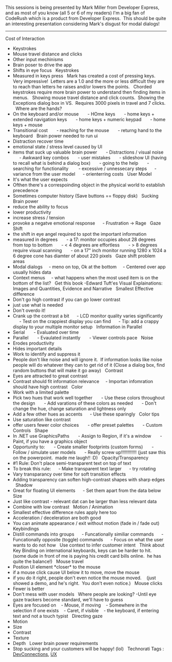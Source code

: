 This sessions is being presented by Mark Miller from Developer Express,
and as most of you know (all 5 or 6 of my readers) I'm a big fan of
CodeRush which is a product from Developer Express.  This should be
quite an interesting presentation considering Mark's disgust for modal
dialogs!

* * * * *

Cost of Interaction
- Keystrokes
- Mouse travel distance and clicks
- Other input mechinisms
- Brain poser to drive the app
- Shifts in eye focus
 
Keystrokes
- Measured in keys press
 
Mark has created a cost of pressing keys.  Very impressive!  Letters are
a 1.0 and the more or less difficult they are to reach than letters he
raises and/or lowers the points.
 
Chorded keystrokes require more brain power to understand then finding
items in menus.
 
Showing mouse travel distance and click counts.  Showing the Exceptions
dialog box in VS.  Requires 3000 pixels in travel and 7 clicks.
 
Where are the hands?
- On the keyboard and/or mouse
      - HOme keys
      - home keys + extended navigation keys
      - home keys + numeric keypad
      - home keys + mouse
- Transitional cost
      - reaching for the mouse
      - returng hand to the keyboard
 
Brain power needed to run ui
- Distraction recover time
- emotional state / stress level caused by UI
- items that suck up valuable brain power
      - Distractions / visual noise
     - Awkward key combos
      - user mistakes
      - slideshow UI (having to recall what is behind a dialog box)
      - going to the help
      - searching for functionality
       - excessive / unnessecary steps
     - variance from the user model
     - orienterring costs
 
User Model
- It's what the user expects
- Ofthen there's a correspoinding object in the physical world to
establish precedence
- Sometimes computer history (Save buttons == floppy disk)
 
Sucking Brain power
- reduce the ability to focus
- lower productivity
- increase stress / tension
- provoke a negatve emotional response
     - Frustration -\> Rage
 
Gaze Shift
- the shift in eye angel required to spot the important information
- measured in degrees
      - a 17: monitor occupies about 28 degrees from top to bottom
      - \< 4 degrees are effortless
      - \> 8 degrees require visual scanning
      - on a 17" inch monitor running 1280 x 1024 a 6 degree cone has
diamter of about 220 pixels
 
Gaze shift problem areas
- Modal dialogs
    - meno on top, Ok at the bottom
    - Centered over app usually hides data
- Context menus
    - what happens when the most used item is on the bottom of the list?
 
Get this book
-Edward Tuft'es Visual Explainations: Images and Quantities, Evidence
and Narrative
 
Smallest Effective difference
- Don't go high contrast if you can go lower contrast
- just use what is needed
- Don't overdo it!
- Crank up the contrast a bit
     - LCD monitor quality varies significantly
     - Test on the crappiest display you can find
     - Tip: add a crappy display to your multiple monitor setup
 
Information in Parallel
- Serial
      - Evaluated over time
- Parallel
      - Evaulated instantly
      - Viewer controls pace
 
Noise
- Erodes productivity
- Hides important details
- Work to identify and suppress it
- People don't like noise and will ignore it.  If information looks like
noise people will do whatever they can to get rid of it (Close a dialog
box, find random buttons that will make it go away)
 
Contrast
- Eyes are attracted to great contrast
- Contrast should fit information relevance
    - Importan infomration should have high contrast
 
Color
- Work with a limited palette
- Pick two hues that work well together
      - Use these colors throughout the design
      - Add varations of these colors as needed
      - Don't change the hue, change saturation and lightness only
- Add a few other hues as accents
     - Use these sparingly
 
Color tips
- Use saturation like contrast
- offer users fewer color choices
      - offer preset palettes
      - Custom Controls
 
Shape
- In .NET use GraphicsPaths
      - Assign to Region, if it's a window
      - Paint, if you have a graphics object
- Opportunity to:
      - Create smaller footprints (custom forms)
      - Follow / simulate user models
      - Really screw up!!!!!!!!!!!! (just saw this on the powerpoint. 
made me laugh!! :D)
 
Opacity/Transparency
- \#1 Rule: Don't place semi-transparent text on top of text
- To break this rule:
     - Make transparent text larger
     - try rotating
- Vary transparancy over time for soft transition effects
- Adding transparency can soften high-contrast shapes with sharp edges
 
Shadow
- Great for floating UI elements
     - Set them apart from the data below
 
Size
- Just like contrast - relevant dat can be larger than less relevant
data
- Combine with low contrast
 
Motion / Animation
- Smallest effective difference rules apply here too
- Acceleration / deceleration are both good
- You can animate appearance / exit without motion (fade in / fade out)
 
 
Keybindings
- Distill commands into groups
     - Funcationally similiar commands
     - Funcationally opposite (toggle) commands
     - Focus on what the user wants to do not how
 
Use context to infer customer intent
 
Think about Key Binding on international keyboards, keys can be harder
to hit.
 
(some dude in front of me is paying his credit card bills online.  he
has quite the balance!)
 
Mouse travel
- Postion UI element \*closer\* to the mouse
- if a mouse click cause UI below it to move, move the mouse
- if you do it right, people don't even notice the mouse moved. 
 
(just showed a demo, and he's right.  You don't even notice.)
 
Mouse clicks
- Fewer is better
- Don't mess with user models
 
Where people are looking?
-Until eye gaze trackers become standard, we'll have to guess
- Eyes are focused on
   - Mouse, if moving
   - Somewhere in the selection if one exists
   - Caret, if visible
   - the keyboard, if entering text and not a touch typist
 
Directing gaze
- Motion
- Size
- Contrast
- Texture
- Depth
 
Lower brain power requirements
- Stop sucking and your customers will be happy! (lol)
 
Technorati Tags :
[DevConnections](http://technorati.com/tag/DevConnections),
[UX](http://technorati.com/tag/UX)
